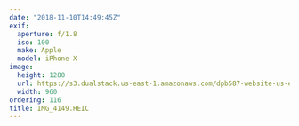 ```yaml
---
date: "2018-11-10T14:49:45Z"
exif:
  aperture: f/1.8
  iso: 100
  make: Apple
  model: iPhone X
image:
  height: 1280
  url: https://s3.dualstack.us-east-1.amazonaws.com/dpb587-website-us-east-1/asset/gallery/2018-europe-trip/3bcddddd-f3ee-5469-c35b-6f153bdcd8ee~1280.jpg
  width: 960
ordering: 116
title: IMG_4149.HEIC
---
```

